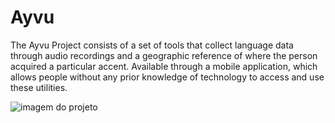# Ayvu
The Ayvu Project consists of a set of tools that collect language data through audio recordings and a geographic reference of where the person acquired a particular accent. Available through a mobile application, which allows people without any prior knowledge of technology to access and use these utilities.

![imagem do projeto](https://drive.google.com/file/d/1UbWFVlLz5McyFXWWA1sRA-1sXX_irHNU/view?usp=drive_link)
